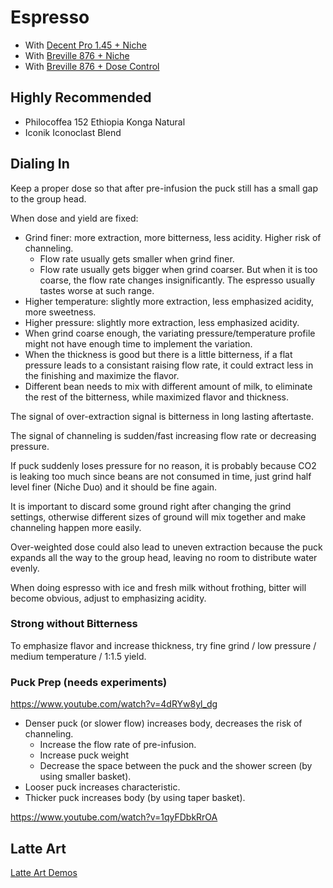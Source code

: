# Espresso

- With [Decent Pro 1.45 + Niche](./Decent-Niche/README.md)
- With [Breville 876 + Niche](./Breville-Niche/README.md)
- With [Breville 876 + Dose Control](./Breville-DoseControl/README.md)

## Highly Recommended

- Philocoffea 152 Ethiopia Konga Natural
- Iconik Iconoclast Blend

## Dialing In

Keep a proper dose so that after pre-infusion the puck still has a small gap to the group head.

When dose and yield are fixed:
- Grind finer: more extraction, more bitterness, less acidity. Higher risk of channeling.
  - Flow rate usually gets smaller when grind finer.
  - Flow rate usually gets bigger when grind coarser. But when it is too coarse, the flow rate changes insignificantly. The espresso usually tastes worse at such range.
- Higher temperature: slightly more extraction, less emphasized acidity, more sweetness.
- Higher pressure: slightly more extraction, less emphasized acidity.
- When grind coarse enough, the variating pressure/temperature profile might not have enough time to implement the variation.
- When the thickness is good but there is a little bitterness, if a flat pressure leads to a consistant raising flow rate, it could extract less in the finishing and maximize the flavor.
- Different bean needs to mix with different amount of milk, to eliminate the rest of the bitterness, while maximized flavor and thickness.

The signal of over-extraction signal is bitterness in long lasting aftertaste.

The signal of channeling is sudden/fast increasing flow rate or decreasing pressure.

If puck suddenly loses pressure for no reason,
it is probably because CO2 is leaking too much since beans are not consumed in time,
just grind half level finer (Niche Duo) and it should be fine again.

It is important to discard some ground right after changing the grind settings,
otherwise different sizes of ground will mix together and make channeling happen more easily.

Over-weighted dose could also lead to uneven extraction
because the puck expands all the way to the group head,
leaving no room to distribute water evenly.

When doing espresso with ice and fresh milk without frothing,
bitter will become obvious,
adjust to emphasizing acidity.

### Strong without Bitterness

To emphasize flavor and increase thickness, try fine grind / low pressure / medium temperature / 1:1.5 yield.

### Puck Prep (needs experiments)

https://www.youtube.com/watch?v=4dRYw8yl_dg
- Denser puck (or slower flow) increases body, decreases the risk of channeling.
  - Increase the flow rate of pre-infusion.
  - Increase puck weight
  - Decrease the space between the puck and the shower screen (by using smaller basket).
- Looser puck increases characteristic.
- Thicker puck increases body (by using taper basket).

https://www.youtube.com/watch?v=1qyFDbkRrOA

## Latte Art

[Latte Art Demos](../Espresso/LatteArt.md)
